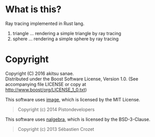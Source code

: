 # What is this?

Ray tracing implemented in Rust lang.  

1. triangle ... rendering a simple triangle by ray tracing
2. sphere ... rendering a simple sphere by ray tracing

# Copyright

Copyright (C) 2016 akitsu sanae.  
Distributed under the Boost Software License, Version 1.0. 
(See accompanying file LICENSE or copy at http://www.boost/org/LICENSE_1_0.txt)  

This software uses [image](https://github.com/PistonDevelopers/image), which is licensed by the MIT License.  

> Copyright (c) 2014 Pistondevelopers

This software uses [nalgebra](https://github.com/sebcrozet/nalgebra), which is licensed by the BSD-3-Clause.  

> Copyright (c) 2013 Sébastien Crozet

